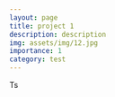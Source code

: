 ```yaml
---
layout: page
title: project 1
description: description
img: assets/img/12.jpg
importance: 1
category: test
---
```


Ts